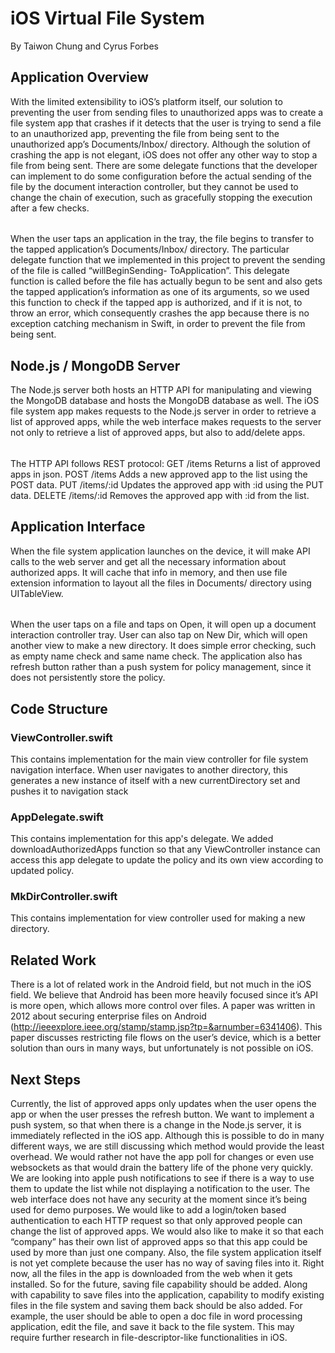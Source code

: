 # iOS Virtual File System #
By Taiwon Chung and Cyrus Forbes

## Application Overview ##
With the limited extensibility to iOS’s platform itself, our solution to preventing the user from sending files to unauthorized apps was to create a file system app that crashes if it detects that the user is trying to send a file to an unauthorized app, preventing the file from being sent to the unauthorized app’s Documents/Inbox/ directory. Although the solution of crashing the app is not elegant, iOS does not offer any other way to stop a file from being sent. There are some delegate functions that the developer can implement to do some configuration before the actual sending of the file by the document interaction controller, but they cannot be used to change the chain of execution, such as gracefully stopping the execution after a few checks.
######
When the user taps an application in the tray, the file begins to transfer to the tapped application’s Documents/Inbox/ directory. The particular delegate function that we implemented in this project to prevent the sending of the file is called “willBeginSending- ToApplication”. This delegate function is called before the file has actually begun to be sent and also gets the tapped application’s information as one of its arguments, so we used this function to check if the tapped app is authorized, and if it is not, to throw an error, which consequently crashes the app because there is no exception catching mechanism in Swift, in order to prevent the file from being sent.

## Node.js / MongoDB Server ##
The Node.js server both hosts an HTTP API for manipulating and viewing the MongoDB database and hosts the MongoDB database as well. The iOS file system app makes requests to the Node.js server in order to retrieve a list of approved apps, while the web interface makes requests to the server not only to retrieve a list of approved apps, but also to add/delete apps.
######
The HTTP API follows REST protocol:
	GET /items Returns a list of approved apps in json.
	POST /items Adds a new approved app to the list using the POST data.
	PUT /items/:id Updates the approved app with :id using the PUT data.
	DELETE /items/:id Removes the approved app with :id from the list.
## Application Interface ##
When the file system application launches on the device, it will make API calls to the web server and get all the necessary information about authorized apps. It will cache that info in memory, and then use file extension information to layout all the files in Documents/ directory using UITableView.
######
When the user taps on a file and taps on Open, it will open up a document interaction controller tray. User can also tap on New Dir, which will open another view to make a new directory. It does simple error checking, such as empty name check and same name check. The application also has refresh button rather than a push system for policy management, since it does not persistently store the policy.
## Code Structure ##
### ViewController.swift ### 
This contains implementation for the main view controller for file system navigation interface. When user navigates to another directory, this generates a new instance of itself with a new currentDirectory set and pushes it to navigation stack

### AppDelegate.swift ###
This contains implementation for this app's delegate. We added downloadAuthorizedApps function so that any ViewController instance can access this app delegate to update the policy and its own view according to updated policy.

### MkDirController.swift ###
This contains implementation for view controller used for making a new directory.

## Related Work ##
There is a lot of related work in the Android field, but not much in the iOS field. We believe that Android has been more heavily focused since it’s API is more open, which allows more control over files. A paper was written in 2012 about securing enterprise files on Android (http://ieeexplore.ieee.org/stamp/stamp.jsp?tp=&arnumber=6341406). This paper discusses restricting file flows on the user’s device, which is a better solution than ours in many ways, but unfortunately is not possible on iOS.
## Next Steps ##
Currently, the list of approved apps only updates when the user opens the app or when the user presses the refresh button. We want to implement a push system, so that when there is a change in the Node.js server, it is immediately reflected in the iOS app. Although this is possible to do in many different ways, we are still discussing which method would provide the least overhead. We would rather not have the app poll for changes or even use websockets as that would drain the battery life of the phone very quickly. We are looking into apple push notifications to see if there is a way to use them to update the list while not displaying a notification to the user.
The web interface does not have any security at the moment since it’s being used for demo purposes. We would like to add a login/token based authentication to each HTTP request so that only approved people can change the list of approved apps. We would also like to make it so that each “company” has their own list of approved apps so that this app could be used by more than just one company.
Also, the file system application itself is not yet complete because the user has no way of saving files into it. Right now, all the files in the app is downloaded from the web when it gets installed. So for the future, saving file capability should be added. Along with capability to save files into the application, capability to modify existing files in the file system and saving them back should be also added. For example, the user should be able to open a doc file in word processing application, edit the file, and save it back to the file system. This may require further research in file-descriptor-like functionalities in iOS.